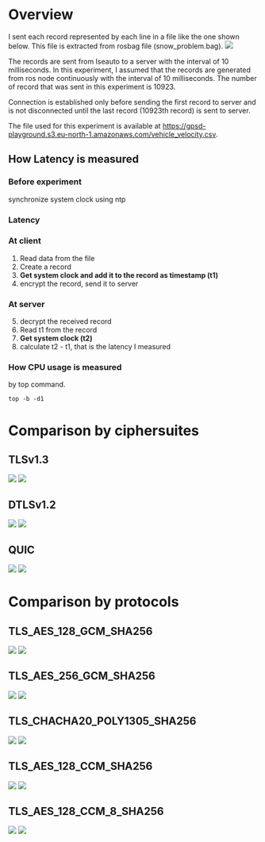 # Overview
I sent each record represented by each line in a file like the one shown below. This file is extracted from rosbag file (snow_problem.bag). 
<img src=https://gpsd-playground.s3.eu-north-1.amazonaws.com/vehicle_velocity_photo.png>

The records are sent from Iseauto to a server with the interval of 10 milliseconds. 
In this experiment, I assumed that the records are generated from ros node continuously with the interval of 10 milliseconds.
The number of record that was sent in this experiment is 10923.

Connection is established only before sending the first record to server and is not disconnected  until the last record (10923th record) is sent to server. 

The file used for this experiment is available at https://gpsd-playground.s3.eu-north-1.amazonaws.com/vehicle_velocity.csv.



## How Latency is measured
### Before experiment
synchronize system clock using ntp

### Latency
### At client
1. Read data from the file
2. Create a record                
3. **Get system clock and add it to the record as timestamp (t1)**
4. encrypt the record, send it to server

### At server
5. decrypt the received record
6. Read t1 from the record
7. **Get system clock (t2)**
8. calculate t2 - t1, that is the latency I measured


### How CPU usage is measured
by top command.
```
top -b -d1
```

# Comparison by ciphersuites
## TLSv1.3
<img src=https://raw.githubusercontent.com/raigovilur/masters-thesis/streaming/solution/protocol_testbed/grapher/result/20210826-data-stream/latency_TLS.png>
<img src=https://raw.githubusercontent.com/raigovilur/masters-thesis/streaming/solution/protocol_testbed/grapher/result/20210826-data-stream/top_TLS.png>

## DTLSv1.2
<img src=https://raw.githubusercontent.com/raigovilur/masters-thesis/streaming/solution/protocol_testbed/grapher/result/20210826-data-stream/latency_DTLS.png>                       
<img src=https://raw.githubusercontent.com/raigovilur/masters-thesis/streaming/solution/protocol_testbed/grapher/result/20210826-data-stream/top_DTLS.png>

## QUIC
<img src=https://raw.githubusercontent.com/raigovilur/masters-thesis/streaming/solution/protocol_testbed/grapher/result/20210826-data-stream/latency_QUIC.png>                          
<img src=https://raw.githubusercontent.com/raigovilur/masters-thesis/streaming/solution/protocol_testbed/grapher/result/20210826-data-stream/top_QUIC.png>

# Comparison by protocols
## TLS_AES_128_GCM_SHA256
<img src=https://raw.githubusercontent.com/raigovilur/masters-thesis/streaming/solution/protocol_testbed/grapher/result/20210826-data-stream/latency_TLS_AES_128_GCM_SHA256.png>        
<img src=https://raw.githubusercontent.com/raigovilur/masters-thesis/streaming/solution/protocol_testbed/grapher/result/20210826-data-stream/top_TLS_AES_128_GCM_SHA256.png>

## TLS_AES_256_GCM_SHA256
<img src=https://raw.githubusercontent.com/raigovilur/masters-thesis/streaming/solution/protocol_testbed/grapher/result/20210826-data-stream/latency_TLS_AES_256_GCM_SHA256.png>        
<img src=https://raw.githubusercontent.com/raigovilur/masters-thesis/streaming/solution/protocol_testbed/grapher/result/20210826-data-stream/top_TLS_AES_256_GCM_SHA256.png>

## TLS_CHACHA20_POLY1305_SHA256
<img src=https://raw.githubusercontent.com/raigovilur/masters-thesis/streaming/solution/protocol_testbed/grapher/result/20210826-data-stream/latency_TLS_CHACHA20_POLY1305_SHA256.png>  
<img src=https://raw.githubusercontent.com/raigovilur/masters-thesis/streaming/solution/protocol_testbed/grapher/result/20210826-data-stream/top_TLS_CHACHA20_POLY1305_SHA256.png>

## TLS_AES_128_CCM_SHA256
<img src=https://raw.githubusercontent.com/raigovilur/masters-thesis/streaming/solution/protocol_testbed/grapher/result/20210826-data-stream/latency_TLS_AES_128_CCM_SHA256.png>        
<img src=https://raw.githubusercontent.com/raigovilur/masters-thesis/streaming/solution/protocol_testbed/grapher/result/20210826-data-stream/top_TLS_AES_128_CCM_SHA256.png>

## TLS_AES_128_CCM_8_SHA256
<img src=https://raw.githubusercontent.com/raigovilur/masters-thesis/streaming/solution/protocol_testbed/grapher/result/20210826-data-stream/latency_TLS_AES_128_CCM_8_SHA256.png>      
<img src=https://raw.githubusercontent.com/raigovilur/masters-thesis/streaming/solution/protocol_testbed/grapher/result/20210826-data-stream/top_TLS_AES_128_CCM_8_SHA256.png>
